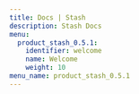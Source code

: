 ```yaml
---
title: Docs | Stash
description: Stash Docs
menu:
  product_stash_0.5.1:
    identifier: welcome
    name: Welcome
    weight: 10
menu_name: product_stash_0.5.1
---
```

